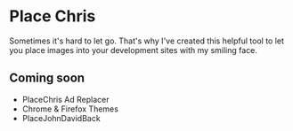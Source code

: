 Place Chris
============

Sometimes it's hard to let go. That's why I've created this helpful tool to let you place images into your development sites with my smiling face.

Coming soon
------------
* PlaceChris Ad Replacer
* Chrome & Firefox Themes
* PlaceJohnDavidBack
